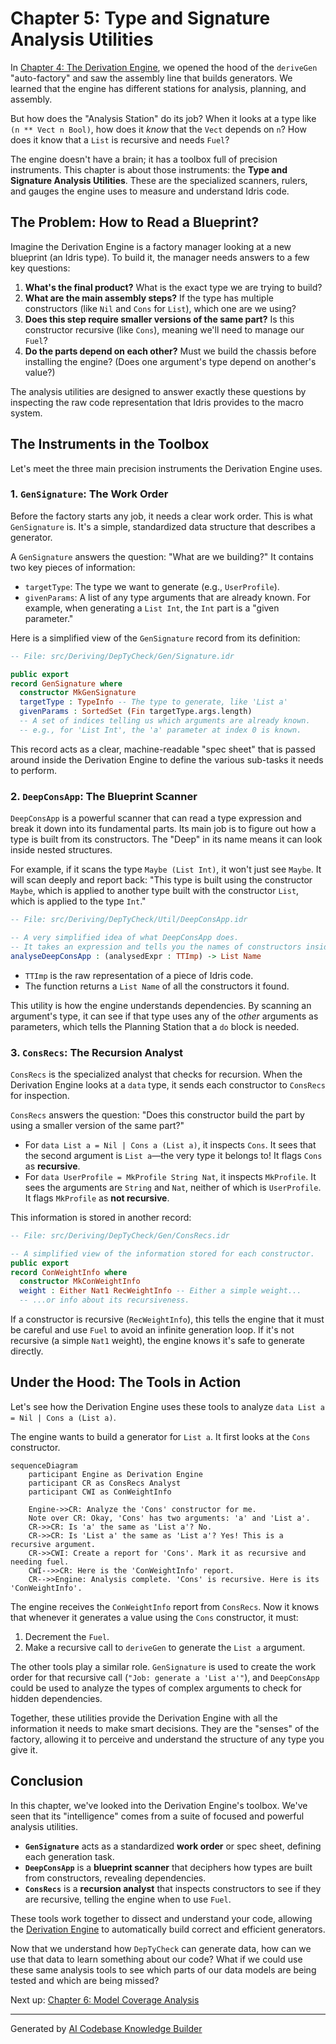 # Chapter 5: Type and Signature Analysis Utilities

In [Chapter 4: The Derivation Engine](04_the_derivation_engine_.md), we opened the hood of the `deriveGen` "auto-factory" and saw the assembly line that builds generators. We learned that the engine has different stations for analysis, planning, and assembly.

But how does the "Analysis Station" do its job? When it looks at a type like `(n ** Vect n Bool)`, how does it *know* that the `Vect` depends on `n`? How does it know that a `List` is recursive and needs `Fuel`?

The engine doesn't have a brain; it has a toolbox full of precision instruments. This chapter is about those instruments: the **Type and Signature Analysis Utilities**. These are the specialized scanners, rulers, and gauges the engine uses to measure and understand Idris code.

## The Problem: How to Read a Blueprint?

Imagine the Derivation Engine is a factory manager looking at a new blueprint (an Idris type). To build it, the manager needs answers to a few key questions:

1.  **What's the final product?** What is the exact type we are trying to build?
2.  **What are the main assembly steps?** If the type has multiple constructors (like `Nil` and `Cons` for `List`), which one are we using?
3.  **Does this step require smaller versions of the same part?** Is this constructor recursive (like `Cons`), meaning we'll need to manage our `Fuel`?
4.  **Do the parts depend on each other?** Must we build the chassis before installing the engine? (Does one argument's type depend on another's value?)

The analysis utilities are designed to answer exactly these questions by inspecting the raw code representation that Idris provides to the macro system.

## The Instruments in the Toolbox

Let's meet the three main precision instruments the Derivation Engine uses.

### 1. `GenSignature`: The Work Order

Before the factory starts any job, it needs a clear work order. This is what `GenSignature` is. It's a simple, standardized data structure that describes a generator.

A `GenSignature` answers the question: "What are we building?" It contains two key pieces of information:

-   `targetType`: The type we want to generate (e.g., `UserProfile`).
-   `givenParams`: A list of any type arguments that are already known. For example, when generating a `List Int`, the `Int` part is a "given parameter."

Here is a simplified view of the `GenSignature` record from its definition:

```idris
-- File: src/Deriving/DepTyCheck/Gen/Signature.idr

public export
record GenSignature where
  constructor MkGenSignature
  targetType : TypeInfo -- The type to generate, like 'List a'
  givenParams : SortedSet (Fin targetType.args.length)
  -- A set of indices telling us which arguments are already known.
  -- e.g., for 'List Int', the 'a' parameter at index 0 is known.
```

This record acts as a clear, machine-readable "spec sheet" that is passed around inside the Derivation Engine to define the various sub-tasks it needs to perform.

### 2. `DeepConsApp`: The Blueprint Scanner

`DeepConsApp` is a powerful scanner that can read a type expression and break it down into its fundamental parts. Its main job is to figure out how a type is built from its constructors. The "Deep" in its name means it can look inside nested structures.

For example, if it scans the type `Maybe (List Int)`, it won't just see `Maybe`. It will scan deeply and report back: "This type is built using the constructor `Maybe`, which is applied to another type built with the constructor `List`, which is applied to the type `Int`."

```idris
-- File: src/Deriving/DepTyCheck/Util/DeepConsApp.idr

-- A very simplified idea of what DeepConsApp does.
-- It takes an expression and tells you the names of constructors inside it.
analyseDeepConsApp : (analysedExpr : TTImp) -> List Name
```
*   `TTImp` is the raw representation of a piece of Idris code.
*   The function returns a `List Name` of all the constructors it found.

This utility is how the engine understands dependencies. By scanning an argument's type, it can see if that type uses any of the *other* arguments as parameters, which tells the Planning Station that a `do` block is needed.

### 3. `ConsRecs`: The Recursion Analyst

`ConsRecs` is the specialized analyst that checks for recursion. When the Derivation Engine looks at a `data` type, it sends each constructor to `ConsRecs` for inspection.

`ConsRecs` answers the question: "Does this constructor build the part by using a smaller version of the same part?"

-   For `data List a = Nil | Cons a (List a)`, it inspects `Cons`. It sees that the second argument is `List a`—the very type it belongs to! It flags `Cons` as **recursive**.
-   For `data UserProfile = MkProfile String Nat`, it inspects `MkProfile`. It sees the arguments are `String` and `Nat`, neither of which is `UserProfile`. It flags `MkProfile` as **not recursive**.

This information is stored in another record:

```idris
-- File: src/Deriving/DepTyCheck/Gen/ConsRecs.idr

-- A simplified view of the information stored for each constructor.
public export
record ConWeightInfo where
  constructor MkConWeightInfo
  weight : Either Nat1 RecWeightInfo -- Either a simple weight...
  -- ...or info about its recursiveness.
```
If a constructor is recursive (`RecWeightInfo`), this tells the engine that it must be careful and use `Fuel` to avoid an infinite generation loop. If it's not recursive (a simple `Nat1` weight), the engine knows it's safe to generate directly.

## Under the Hood: The Tools in Action

Let's see how the Derivation Engine uses these tools to analyze `data List a = Nil | Cons a (List a)`.

The engine wants to build a generator for `List a`. It first looks at the `Cons` constructor.

```mermaid
sequenceDiagram
    participant Engine as Derivation Engine
    participant CR as ConsRecs Analyst
    participant CWI as ConWeightInfo

    Engine->>CR: Analyze the 'Cons' constructor for me.
    Note over CR: Okay, 'Cons' has two arguments: 'a' and 'List a'.
    CR->>CR: Is 'a' the same as 'List a'? No.
    CR->>CR: Is 'List a' the same as 'List a'? Yes! This is a recursive argument.
    CR->>CWI: Create a report for 'Cons'. Mark it as recursive and needing fuel.
    CWI-->>CR: Here is the 'ConWeightInfo' report.
    CR-->>Engine: Analysis complete. 'Cons' is recursive. Here is its 'ConWeightInfo'.
```

The engine receives the `ConWeightInfo` report from `ConsRecs`. Now it knows that whenever it generates a value using the `Cons` constructor, it must:
1.  Decrement the `Fuel`.
2.  Make a recursive call to `deriveGen` to generate the `List a` argument.

The other tools play a similar role. `GenSignature` is used to create the work order for that recursive call (`"Job: generate a 'List a'"`), and `DeepConsApp` could be used to analyze the types of complex arguments to check for hidden dependencies.

Together, these utilities provide the Derivation Engine with all the information it needs to make smart decisions. They are the "senses" of the factory, allowing it to perceive and understand the structure of any type you give it.

## Conclusion

In this chapter, we've looked into the Derivation Engine's toolbox. We've seen that its "intelligence" comes from a suite of focused and powerful analysis utilities.

-   **`GenSignature`** acts as a standardized **work order** or spec sheet, defining each generation task.
-   **`DeepConsApp`** is a **blueprint scanner** that deciphers how types are built from constructors, revealing dependencies.
-   **`ConsRecs`** is a **recursion analyst** that inspects constructors to see if they are recursive, telling the engine when to use `Fuel`.

These tools work together to dissect and understand your code, allowing the [Derivation Engine](04_the_derivation_engine_.md) to automatically build correct and efficient generators.

Now that we understand how `DepTyCheck` can generate data, how can we use that data to learn something about our code? What if we could use these same analysis tools to see which parts of our data models are being tested and which are being missed?

Next up: [Chapter 6: Model Coverage Analysis](06_model_coverage_analysis_.md)

---

Generated by [AI Codebase Knowledge Builder](https://github.com/The-Pocket/Tutorial-Codebase-Knowledge)